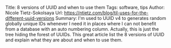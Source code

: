 Title: 8 versions of UUID and when to use them
Tags: software, tips
Author: Nicole Tietz-Sokolsaya
Url: https://ntietz.com/blog/til-uses-for-the-different-uuid-versions
Summary: I'm used to UUID v4 to generates random globally unique IDs whenever I need it in places where I can not benefit from a database with an auto numbering column. Actually, this is just the tree hiding the forest of UUIDs. This great article list the 8 versions of UUID and explain what they are about and when to use them.
